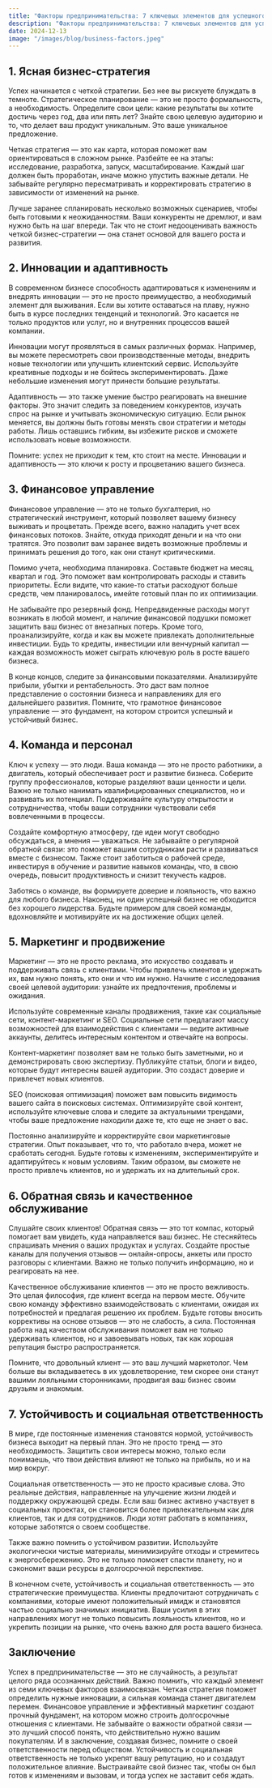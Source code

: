 ```yaml
---  
title: "Факторы предпринимательства: 7 ключевых элементов для успешного роста бизнеса"  
description: "Факторы предпринимательства: 7 ключевых элементов для успешного роста бизнеса"  
date: 2024-12-13
image: "/images/blog/business-factors.jpeg" 
---
```


## 1. Ясная бизнес-стратегия

Успех начинается с четкой стратегии. Без нее вы рискуете блуждать в темноте. Стратегическое планирование — это не просто формальность, а необходимость. Определите свои цели: какие результаты вы хотите достичь через год, два или пять лет? Знайте свою целевую аудиторию и то, что делает ваш продукт уникальным. Это ваше уникальное предложение. 

Четкая стратегия — это как карта, которая поможет вам ориентироваться в сложном рынке. Разбейте ее на этапы: исследование, разработка, запуск, масштабирование. Каждый шаг должен быть проработан, иначе можно упустить важные детали. Не забывайте регулярно пересматривать и корректировать стратегию в зависимости от изменений на рынке. 

Лучше заранее спланировать несколько возможных сценариев, чтобы быть готовыми к неожиданностям. Ваши конкуренты не дремлют, и вам нужно быть на шаг впереди. Так что не стоит недооценивать важность четкой бизнес-стратегии — она станет основой для вашего роста и развития.
## 2. Инновации и адаптивность

В современном бизнесе способность адаптироваться к изменениям и внедрять инновации — это не просто преимущество, а необходимый элемент для выживания. Если вы хотите оставаться на плаву, нужно быть в курсе последних тенденций и технологий. Это касается не только продуктов или услуг, но и внутренних процессов вашей компании.

Инновации могут проявляться в самых различных формах. Например, вы можете пересмотреть свои производственные методы, внедрить новые технологии или улучшить клиентский сервис. Используйте креативные подходы и не бойтесь экспериментировать. Даже небольшие изменения могут принести большие результаты.

Адаптивность — это также умение быстро реагировать на внешние факторы. Это значит следить за поведением конкурентов, изучать спрос на рынке и учитывать экономическую ситуацию. Если рынок меняется, вы должны быть готовы менять свои стратегии и методы работы. Лишь оставшись гибким, вы избежите рисков и сможете использовать новые возможности.

Помните: успех не приходит к тем, кто стоит на месте. Инновации и адаптивность — это ключи к росту и процветанию вашего бизнеса.
## 3. Финансовое управление

Финансовое управление — это не только бухгалтерия, но стратегический инструмент, который позволяет вашему бизнесу выживать и процветать. Прежде всего, важно наладить учет всех финансовых потоков. Знайте, откуда приходят деньги и на что они тратятся. Это позволит вам заранее видеть возможные проблемы и принимать решения до того, как они станут критическими.

Помимо учета, необходима планировка. Составьте бюджет на месяц, квартал и год. Это поможет вам контролировать расходы и ставить приоритеты. Если видите, что какие-то статьи расходуют больше средств, чем планировалось, имейте готовый план по их оптимизации.

Не забывайте про резервный фонд. Непредвиденные расходы могут возникать в любой момент, и наличие финансовой подушки поможет защитить ваш бизнес от внезапных потерь. Кроме того, проанализируйте, когда и как вы можете привлекать дополнительные инвестиции. Будь то кредиты, инвестиции или венчурный капитал — каждая возможность может сыграть ключевую роль в росте вашего бизнеса.

В конце концов, следите за финансовыми показателями. Анализируйте прибыли, убытки и рентабельность. Это даст вам полное представление о состоянии бизнеса и направлениях для его дальнейшего развития. Помните, что грамотное финансовое управление — это фундамент, на котором строится успешный и устойчивый бизнес.
## 4. Команда и персонал

Ключ к успеху — это люди. Ваша команда — это не просто работники, а двигатель, который обеспечивает рост и развитие бизнеса. Соберите группу профессионалов, которые разделяют ваши ценности и цели. Важно не только нанимать квалифицированных специалистов, но и развивать их потенциал. Поддерживайте культуру открытости и сотрудничества, чтобы ваши сотрудники чувствовали себя вовлеченными в процессы. 

Создайте комфортную атмосферу, где идеи могут свободно обсуждаться, а мнения — уважаться. Не забывайте о регулярной обратной связи: это поможет вашим сотрудникам расти и развиваться вместе с бизнесом. Также стоит заботиться о рабочей среде, инвестируя в обучение и развитие навыков команды, что, в свою очередь, повысит продуктивность и снизит текучесть кадров.

Заботясь о команде, вы формируете доверие и лояльность, что важно для любого бизнеса. Наконец, ни один успешный бизнес не обходится без хорошего лидерства. Будьте примером для своей команды, вдохновляйте и мотивируйте их на достижение общих целей.
## 5. Маркетинг и продвижение

Маркетинг — это не просто реклама, это искусство создавать и поддерживать связь с клиентами. Чтобы привлечь клиентов и удержать их, вам нужно понять, кто они и что им нужно. Начните с исследования своей целевой аудитории: узнайте их предпочтения, проблемы и ожидания. 

Используйте современные каналы продвижения, такие как социальные сети, контент-маркетинг и SEO. Социальные сети предлагают массу возможностей для взаимодействия с клиентами — ведите активные аккаунты, делитесь интересным контентом и отвечайте на вопросы. 

Контент-маркетинг позволяет вам не только быть заметными, но и демонстрировать свою экспертизу. Публикуйте статьи, блоги и видео, которые будут интересны вашей аудитории. Это создаст доверие и привлечет новых клиентов. 

SEO (поисковая оптимизация) поможет вам повысить видимость вашего сайта в поисковых системах. Оптимизируйте свой контент, используйте ключевые слова и следите за актуальными трендами, чтобы ваше предложение находили даже те, кто еще не знает о вас. 

Постоянно анализируйте и корректируйте свои маркетинговые стратегии. Опыт показывает, что то, что работало вчера, может не сработать сегодня. Будьте готовы к изменениям, экспериментируйте и адаптируйтесь к новым условиям. Таким образом, вы сможете не просто привлечь клиентов, но и удержать их на длительный срок.
## 6. Обратная связь и качественное обслуживание

Слушайте своих клиентов! Обратная связь — это тот компас, который помогает вам увидеть, куда направляется ваш бизнес. Не стесняйтесь спрашивать мнения о ваших продуктах и услугах. Создайте простые каналы для получения отзывов — онлайн-опросы, анкеты или просто разговоры с клиентами. Важно не только получить информацию, но и реагировать на нее. 

Качественное обслуживание клиентов — это не просто вежливость. Это целая философия, где клиент всегда на первом месте. Обучите свою команду эффективно взаимодействовать с клиентами, ожидая их потребностей и предлагая решению их проблем. Будьте готовы вносить коррективы на основе отзывов — это не слабость, а сила. Постоянная работа над качеством обслуживания поможет вам не только удерживать клиентов, но и завоевывать новых, так как хорошая репутация быстро распространяется. 

Помните, что довольный клиент — это ваш лучший маркетолог. Чем больше вы вкладываетесь в их удовлетворение, тем скорее они станут вашими лояльными сторонниками, продвигая ваш бизнес своим друзьям и знакомым.
## 7. Устойчивость и социальная ответственность

В мире, где постоянные изменения становятся нормой, устойчивость бизнеса выходит на первый план. Это не просто тренд — это необходимость. Защитить свои интересы можно, только если понимаешь, что твои действия влияют не только на прибыль, но и на мир вокруг.

Социальная ответственность — это не просто красивые слова. Это реальные действия, направленные на улучшение жизни людей и поддержку окружающей среды. Если ваш бизнес активно участвует в социальных проектах, он становится более привлекательным как для клиентов, так и для сотрудников. Люди хотят работать в компаниях, которые заботятся о своем сообществе.

Также важно помнить о устойчивом развитии. Используйте экологически чистые материалы, минимизируйте отходы и стремитесь к энергосбережению. Это не только поможет спасти планету, но и сэкономит ваши ресурсы в долгосрочной перспективе.

В конечном счете, устойчивость и социальная ответственность — это стратегические преимущества. Клиенты предпочитают сотрудничать с компаниями, которые имеют положительный имидж и становятся частью социально значимых инициатив. Ваши усилия в этих направлениях могут не только повысить лояльность клиентов, но и укрепить позиции на рынке, что очень важно для роста вашего бизнеса.
## Заключение

Успех в предпринимательстве — это не случайность, а результат целого ряда осознанных действий. Важно помнить, что каждый элемент из семи ключевых факторов взаимосвязан. Четкая стратегия поможет определить нужные инновации, а сильная команда станет двигателем перемен. Финансовое управление и эффективный маркетинг создают прочный фундамент, на котором можно строить долгосрочные отношения с клиентами. Не забывайте о важности обратной связи — это лучший способ понять, что действительно нужно вашим покупателям. И в заключение, создавая бизнес, помните о своей ответственности перед обществом. Устойчивость и социальная ответственность не только укрепят вашу репутацию, но и создадут положительное влияние. Выстраивайте свой бизнес так, чтобы он был готов к изменениям и вызовам, и тогда успех не заставит себя ждать.